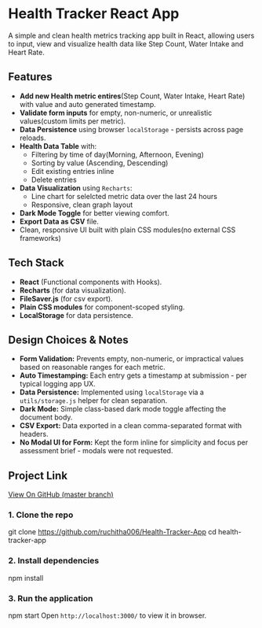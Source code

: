 # Health Tracker React App

A simple and clean health metrics tracking app built in React, allowing users to input, view and visualize health data like Step Count, Water Intake and Heart Rate.

## Features

- **Add new Health metric entires**(Step Count, Water Intake, Heart Rate) with value and auto generated timestamp.
- **Validate form inputs** for empty, non-numeric, or unrealistic values(custom limits per metric).
- **Data Persistence** using browser `localStorage` - persists across page reloads.
- **Health Data Table** with:
    - Filtering by time of day(Morning, Afternoon, Evening)
    - Sorting by value (Ascending, Descending)
    - Edit existing entries inline
    - Delete entries
- **Data Visualization** using `Recharts`:
    - Line chart for selelcted metric data over the last 24 hours
    - Responsive, clean graph layout
- **Dark Mode Toggle** for better viewing comfort.
- **Export Data as CSV** file.
- Clean, responsive UI built with plain CSS modules(no external CSS frameworks)

## Tech Stack

- **React** (Functional components with Hooks).
- **Recharts** (for data visualization).
- **FileSaver.js** (for csv export).
- **Plain CSS modules** for component-scoped styling.
- **LocalStorage** for data persistence.

## Design Choices & Notes

- **Form Validation:** Prevents empty, non-numeric, or impractical values based on reasonable ranges for each metric.
- **Auto Timestamping:** Each entry gets a timestamp at submission - per typical logging app UX.
- **Data Persistence:** Implemented using `localStorage` via a `utils/storage.js` helper for clean separation.
- **Dark Mode:** Simple class-based dark mode toggle affecting the document body.
- **CSV Export:** Data exported in a clean comma-separated format with headers.
- **No Modal UI for Form:** Kept the form inline for simplicity and focus per assessment brief - modals were not requested.

## Project Link
[View On GitHub (master branch)](https://github.com/ruchitha006/Health-Tracker-App/tree/master)

### 1. Clone the repo
git clone https://github.com/ruchitha006/Health-Tracker-App
cd health-tracker-app
### 2. Install dependencies
npm install
### 3. Run the application
npm start
Open `http://localhost:3000/` to view it in browser.



